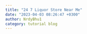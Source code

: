 ```yaml
---
title: "24 7 Liquor Store Near Me"
date: "2023-04-03 08:26:47 +0300"
author: NrdyBhu1
category: tutorial blog
---
```

